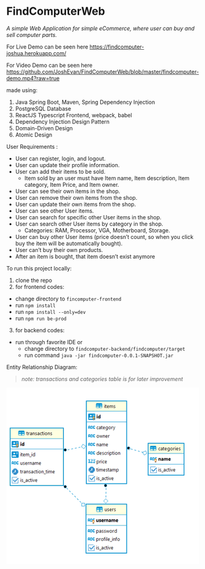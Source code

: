 # FindComputerWeb

*A simple Web Application for simple eCommerce, where user can buy and sell computer parts.*

For Live Demo can be seen here https://findcomputer-joshua.herokuapp.com/

For Video Demo can be seen here https://github.com/JoshEvan/FindComputerWeb/blob/master/findcomputer-demo.mp4?raw=true

made using:
1. Java Spring Boot, Maven, Spring Dependency Injection
2. PostgreSQL Database
3. ReactJS Typescript Frontend, webpack, babel
4. Dependency Injection Design Pattern
5. Domain-Driven Design
6. Atomic Design


User Requirements :
* User can register, login, and logout.
* User can update their profile information.
* User can add their items to be sold.
  * Item sold by an user must have Item name, Item description, Item
category, Item Price, and Item owner.
* User can see their own items in the shop.
* User can remove their own items from the shop.
* User can update their own items from the shop.
* User can see other User items.
* User can search for specific other User items in the shop.
* User can search other User items by category in the shop.
  * Categories: RAM, Processor, VGA, Motherboard, Storage.
* User can buy other User items (price doesn’t count, so when you click buy
the item will be automatically bought).
* User can’t buy their own products.
* After an item is bought, that item doesn’t exist anymore

To run this project locally:
1. clone the repo
2. for frontend codes:
  * change directory to `fincomputer-frontend`
  * run `npm install`
  * run `npm install --only=dev`
  * run `npm run be-prod`
3. for backend codes:
  * run through favorite IDE or
    * change directory to `findcomputer-backend/findcomputer/target`
    * run command `java -jar findcomputer-0.0.1-SNAPSHOT.jar`


Entity Relationship Diagram:
> *note: transactions and categories table is for later improvement*
<img src="https://raw.githubusercontent.com/JoshEvan/FindComputerWeb/master/findcomputer-ERD.png"/>
